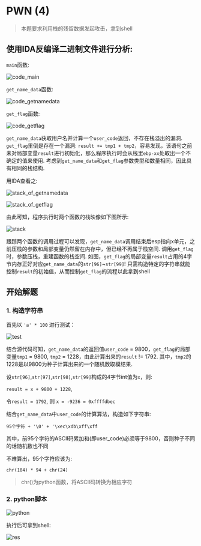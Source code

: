 # PWN (4)
> 本题要求利用栈的残留数据发起攻击，拿到shell

## 使用IDA反编译二进制文件进行分析:

`main`函数:

![code_main](screenshot/code_main.PNG)

`get_name_data`函数:

![code_getnamedata](screenshot/code_getnamedata.PNG)

`get_flag`函数:

![code_getflag](screenshot/code_getflag.PNG)

`get_name_data`获取用户名并计算一个`user_code`返回，不存在栈溢出的漏洞. `get_flag`里倒是存在一个漏洞: `result += tmp1 + tmp2`，容易发现，该语句之前未对局部变量`result`进行初始化，那么程序执行时会从栈里`ebp-xx`处取出一个不确定的值来使用.
考虑到`get_name_data`和`get_flag`参数类型和数量相同，因此具有相同的栈结构.

用IDA查看之:

![stack_of_getnamedata](screenshot/stack_of_getnamedata.PNG)

![stack_of_getflag](screenshot/stack_of_getflag.PNG)

由此可知，程序执行时两个函数的栈映像如下图所示:

![stack](screenshot/stack.PNG)

跟踪两个函数的调用过程可以发现，`get_name_data`调用结束后esp指向x单元，之前压栈的参数和局部变量仍然留在内存中，但已经不再属于栈空间. 调用`get_flag`时，参数压栈，重建函数的栈空间. 如图，`get_flag`的局部变量`result`占用的4字节内存正好对应`get_name_data`的`str[96]`~`str[99]`! 只需构造特定的字符串就能控制`result`的初始值，从而控制`get_flag`的流程以此拿到shell

## 开始解题
### 1. 构造字符串
首先以 `'a' * 100` 进行测试：

![test](screenshot/test.PNG)

结合源代码可知，`get_name_data`的返回值`user_code` = 9800，`get_flag`的局部变量`tmp1` = 9800, `tmp2` = 1228，由此计算出来的`result` != 1792. 其中，`tmp2`的1228是以9800为种子计算出来的一个随机数取模结果.

设`str[96]`,`str[97]`,`str[98]`,`str[99]`构成的4字节int值为`x`，则:

`result = x + 9800 + 1228`,

令`result = 1792`, 则 `x = -9236 = 0xffffdbec`

结合`get_name_data`中`user_code`的计算算法，构造如下字符串:

`95个字符 + '\0' + '\xec\xdb\xff\xff`

其中，前95个字符的ASCII码累加和(即user_code)必须等于9800，否则种子不同的话随机数也不同

不难算出，95个字符应该为:

`chr(104) * 94 + chr(24)`

> chr()为python函数，将ASCII码转换为相应字符

### 2. python脚本

![python](screenshot/python.PNG)

执行后可拿到shell:

![res](screenshot/res.PNG)